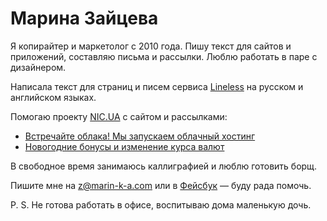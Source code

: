 # Марина Зайцева

Я копирайтер и маркетолог с 2010 года. Пишу текст для сайтов и приложений, составляю письма и рассылки. Люблю работать в паре с дизайнером.

Написала текст для страниц и писем сервиса [Lineless](http://lineless.com) на русском и английском языках. 

Помогаю проекту [NIC.UA](http://nic.ua) с сайтом и рассылками:
- [Встречайте облака! Мы запускаем облачный хостинг](http://img.nic.ua/mail/letter/20150427/cloud-hosting-rus.html)
- [Новогодние бонусы и изменение курса валют](http://img.nic.ua/mail/letter/20141225/bonuses-rus.html)

В свободное время занимаюсь каллиграфией и люблю готовить борщ.

Пишите мне на z@marin-k-a.com или в [Фейсбук](https://www.facebook.com/marinka.zaytseva) — буду рада помочь. 

P. S. Не готова работать в офисе, воспитываю дома маленькую дочь.